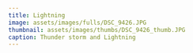 ```yaml
---
title: Lightning
image: assets/images/fulls/DSC_9426.JPG
thumbnail: assets/images/thumbs/DSC_9426_thumb.JPG
caption: Thunder storm and Lightning
---
```

